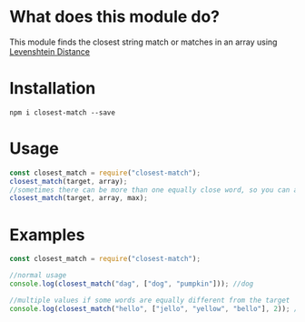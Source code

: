 # What does this module do?

This module finds the closest string match or matches in an array using [Levenshtein Distance](https://en.wikipedia.org/wiki/Levenshtein_distance)

# Installation

`npm i closest-match --save`

# Usage

```js
const closest_match = require("closest-match");
closest_match(target, array);
//sometimes there can be more than one equally close word, so you can add a max
closest_match(target, array, max);
```

# Examples

```js
const closest_match = require("closest-match");

//normal usage
console.log(closest_match("dag", ["dog", "pumpkin"])); //dog

//multiple values if some words are equally different from the target
console.log(closest_match("hello", ["jello", "yellow", "bello"], 2)); //["jello", "bello"]

```
